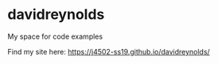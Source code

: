 # davidreynolds
My space for code examples

Find my site here: https://j4502-ss19.github.io/davidreynolds/
